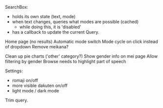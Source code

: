 SearchBox:
 - holds its own state (text, mode)
 - when text changes, queries what modes are possible (cached)
   - while doing this, it is 'disabled'
 - has a callback to update the current Query.


Home page (no results)
Automatic mode switch
Mode cycle on click instead of dropdown
Remove meikana?

Clean up pie charts ('other' category?)
Show gender info on mei page
Allow filtering by gender
Browse needs to highlight part of speech

Settings:

- romaji on/off
- more visible dakuten on/off
- light mode / dark mode

Trim query.